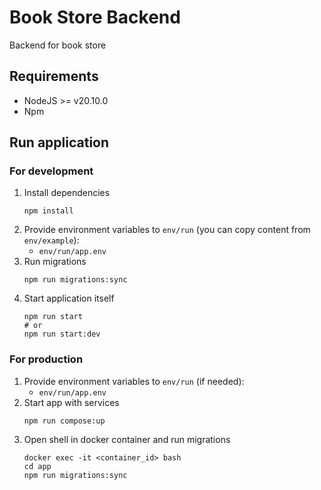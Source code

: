 # Book Store Backend

Backend for book store

## Requirements
* NodeJS >= v20.10.0
* Npm

## Run application

### For development
1. Install dependencies
    ```shell
    npm install
    ```
2. Provide environment variables to `env/run` (you can copy content from `env/example`):
    * `env/run/app.env`
3. Run migrations
   ```shell
   npm run migrations:sync
   ```
4. Start application itself
    ```shell
    npm run start
    # or
    npm run start:dev
    ```

### For production
1. Provide environment variables to `env/run` (if needed):
    * `env/run/app.env`
2. Start app with services
    ```shell
    npm run compose:up
    ```
3. Open shell in docker container and run migrations
   ```shell
   docker exec -it <container_id> bash
   cd app
   npm run migrations:sync
   ```
